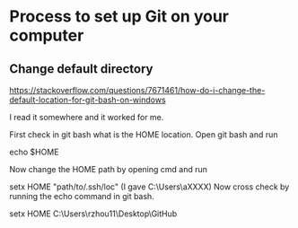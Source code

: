 # Process to set up Git on your computer

## Change default directory
https://stackoverflow.com/questions/7671461/how-do-i-change-the-default-location-for-git-bash-on-windows


I read it somewhere and it worked for me.

First check in git bash what is the HOME location. Open git bash and run

echo $HOME


Now change the HOME path by opening cmd and run

setx HOME "path/to/.ssh/loc" (I gave C:\Users\aXXXX)
Now cross check by running the echo command in git bash.

setx HOME C:\Users\rzhou11\Desktop\GitHub
